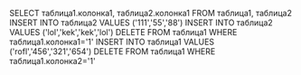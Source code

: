 SELECT таблица1.колонка1, таблица2.колонка1 FROM таблица1, таблица2
INSERT INTO таблица2 VALUES ('111','55','88')
INSERT INTO таблица2 VALUES ('lol','kek','kek','lol')
DELETE FROM таблица1 WHERE таблица1.колонка1='1'
INSERT INTO таблица1 VALUES ('rofl','456','321','654')
DELETE FROM таблица1 WHERE таблица1.колонка2='1'